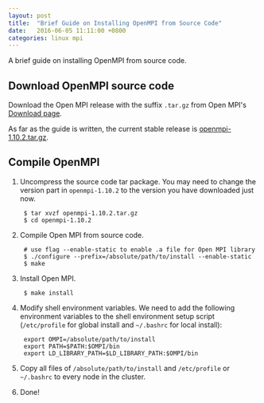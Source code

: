 ```yaml
---
layout: post
title:  "Brief Guide on Installing OpenMPI from Source Code"
date:   2016-06-05 11:11:00 +0800
categories: linux mpi
---
```


A brief guide on installing OpenMPI from source code.

## Download OpenMPI source code

Download the Open MPI release with the suffix `.tar.gz` from Open MPI's [Download page](https://www.open-mpi.org/software/ompi/v1.10/).

As far as the guide is written, the current stable release is [openmpi-1.10.2.tar.gz](https://www.open-mpi.org/software/ompi/v1.10/downloads/openmpi-1.10.2.tar.gz).

## Compile OpenMPI

1. Uncompress the source code tar package. You may need to change the version part in `openmpi-1.10.2` to the version you have downloaded just now.

        $ tar xvzf openmpi-1.10.2.tar.gz
        $ cd openmpi-1.10.2
    
2. Compile Open MPI from source code.

        # use flag --enable-static to enable .a file for Open MPI library
        $ ./configure --prefix=/absolute/path/to/install --enable-static
        $ make
3. Install Open MPI.
    
        $ make install

4. Modify shell environment variables. We need to add the following environment variables to the shell environment setup script (`/etc/profile` for global install and `~/.bashrc` for local install):
    
        export OMPI=/absolute/path/to/install
        export PATH=$PATH:$OMPI/bin
        export LD_LIBRARY_PATH=$LD_LIBRARY_PATH:$OMPI/bin

5. Copy all files of `/absolute/path/to/install` and `/etc/profile` or `~/.bashrc` to every node in the cluster.

6. Done!

